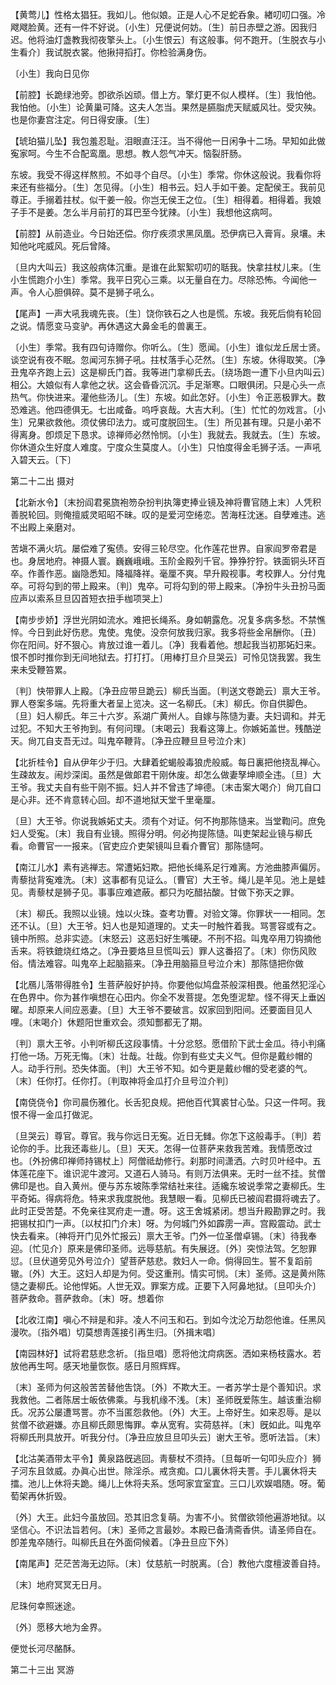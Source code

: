 <!-- { "loadSidebar": true } -->
【黄莺儿】性格太猖狂。我如儿。他似娘。正是人心不足蛇呑象。緖叨叨口强。冷飕飕脸黄。还有一件不好说。〔小生〕兄便说何妨。〔生〕前日赤壁之游。因我归迟。他将油灯盏教我彻夜擎头上。〔小生恨云〕有这般事。何不跑开。〔生脱衣与小生看介〕我试脱衣裳。他揪挦搯打。你检验满身伤。

〔小生〕我向日见你 

【前腔】长跪绿池旁。卽欲杀凶顽。借上方。擎灯更不似人模样。〔生〕我怕他。我怕他。〔小生〕论黄巢可降。这夫人怎当。果然是臙脂虎天赋威风壮。受灾殃。也是你妻宫注定。何日得安康。〔生〕 

【琥珀猫儿坠】我包羞忍耻。泪眼直汪汪。当不得他一日闲争十二场。早知如此做寃家呵。今生不合配鸾凰。思想。教人怨气冲天。恼裂肝肠。

东坡。我受不得这样熬煎。不如寻个自尽。〔小生〕季常。你休这般说。我看你将来还有些福分。〔生〕怎见得。〔小生〕相书云。妇人手如干姜。定配侯王。我前见尊正。手搦着拄杖。似干姜一般。你岂无侯王之位。〔生〕相得着。相得着。我娘子手不是姜。怎么半月前打的耳巴至今犹辣。〔小生〕我想他这病呵。 

【前腔】从前造业。今日始还偿。你疗疾须求黑凤凰。恐伊病已入膏肓。泉壤。未知他叱咤威风。死后曾降。

〔旦内大叫云〕我这般病体沉重。是谁在此絮絮叨叨的聒我。快拿拄杖儿来。〔生小生慌跑介小生〕季常。我平日究心三乘。以无量自在力。尽除恐怖。今闻他一声。令人心胆俱碎。莫不是狮子吼么。 

【尾声】一声大吼我魂先丧。〔生〕饶你铁石之人也是慌。东坡。我死后倘有轮回之说。情愿变马变驴。再休遇这大鼻金毛的兽裏王。

〔小生〕季常。我有四句诗赠你。你听么。〔生〕愿闻。〔小生〕谁似龙丘居士贤。谈空说有夜不眠。忽闻河东狮子吼。拄杖落手心茫然。〔生〕东坡。休得取笑。〔净丑鬼卒齐跑上云〕这是柳氏门首。我等进门拿柳氏去。〔绕场跑一遭下小旦内叫云〕相公。大娘似有人拿他之状。这会昏昏沉沉。手足渐寒。口眼俱闭。只是心头一点热气。你快进来。灌他些汤儿。〔生〕东坡。如此怎好。〔小生〕令正恶极罪大。数恐难逃。他四德俱无。七出咸备。呜呼哀哉。大吉大利。〔生〕忙忙的勿戏言。〔小生〕兄果欲救他。须仗佛印法力。或可度脱回生。〔生〕所见甚有理。只是小弟不得离身。卽烦足下恳求。谅禅师必然怜悯。〔小生〕我就去。我就去。〔生〕东坡。你休道众生好度人难度。宁度众生莫度人。〔小生〕只怕度得金毛狮子活。一声吼入碧天云。〔下〕 

第二十二出
摄对

【北新水令】〔末扮阎君冕旒袍笏杂扮判执簿吏捧业镜及神将曹官随上末〕人凭积善脱轮回。则俺擅威灵昭昭不昧。叹的是爱河空绻恋。苦海枉沈迷。自孽难违。逃不出殿上亲磨对。

苦塡不满火坑。屡偿难了寃债。安得三轮尽空。化作莲花世界。自家阎罗帝君是也。身居地府。神摄人寰。巍巍峨峨。玉阶金殿列千官。狰狰狞狞。铁面铜头环百卒。作善作恶。幽隐悉知。降福降祥。毫厘不爽。早升殿视事。考校罪人。分付鬼卒。可将勾到的带上殿来。〔判〕鬼卒。可将勾到的带上殿来。〔净扮牛头丑扮马面应声以索系旦旦囚首短衣扭手枷项哭上〕 

【南步步娇】浮世光阴如流水。难把长绳系。身如朝露危。况复多病多愁。不禁憔悴。今日到此好伤悲。鬼使。鬼使。没奈何放我归家。我多将些金帛酬你。〔丑〕你在阳间。好不狠心。肯放过谁一着儿。〔净〕我看着他。想起我当初那妬妇来。恨不卽时推你到无间地狱去。打打打。〔用棒打旦介旦哭云〕可怜见饶我罢。我生来未受鞭笞累。

〔判〕快带罪人上殿。〔净丑应带旦跪云〕柳氏当面。〔判送文卷跪云〕禀大王爷。罪人卷案多端。先将重大者呈上览决。这一名柳氏。〔末〕柳氏。你自供脚色。〔旦〕妇人柳氏。年三十六岁。系湖广黄州人。自嫁与陈慥为妻。夫妇调和。并无过犯。不知大王爷拘到。有何问理。〔末喝云〕我看这簿上。你嫉妬盖世。残酷逆天。尙兀自支吾无过。叫鬼卒鞭背。〔净丑应鞭旦旦号泣介末〕 

【北折桂令】自从伊年少于归。大肆着蛇蝎般毒狼虎般威。每日裏把他挠乱禅心。生疎故友。闹炒深闺。虽然是做郞君干刚休废。却怎么做妻孥坤顺全违。〔旦〕大王爷。我丈夫自有些干刚不振。妇人并不曾违了坤德。〔末击案大喝介〕尙兀自口是心非。还不肯意转心回。却不道地狱天堂千里毫厘。

〔旦〕大王爷。你说我嫉妬丈夫。须有个对证。何不拘那陈慥来。当堂鞫问。庶免妇人受寃。〔末〕我自有业镜。照得分明。何必拘提陈慥。叫吏架起业镜与柳氏看。命曹官一一报来。〔官吏应介吏架镜叫旦看介曹官〕那陈慥呵。 

【南江儿水】素有逃禅志。常遭妬妇欺。把他长绳系足行难离。方池曲膝声偏厉。靑藜挞背寃难洗。〔末〕这事都有见证么。〔曹官〕大王爷。绳儿是羊见。池上是蛙见。靑藜杖是狮子见。事事应难遮蔽。都只为吃醋拈酸。甘做下弥天之罪。

〔末〕柳氏。我照以业镜。烛以火珠。查考功曹。对验文簿。你罪状一一相同。怎还不认。〔旦〕大王爷。妇人也是知道理的。丈夫一时触忤着我。骂詈容或有之。镜中所照。总非实迹。〔末怒云〕这恶妇好生嘴硬。不刑不招。叫鬼卒用刀钩摘他舌来。将铁鎞烧红烙之。〔净丑要烙旦旦慌叫云〕罪人这番招了。〔末〕你伤风败俗。情法难容。叫鬼卒上起脑箍来。〔净丑用脑箍旦号泣介末〕那陈慥把你做 

【北鴈儿落带得胜令】生菩萨般好护持。你要他似鸠盘茶般深相畏。他虽然犯淫心在色界中。你为甚作嗔想在心田内。你全不发菩提。怎免堕泥犂。怪不得天上垂凶曜。却原来人间应恶妻。〔旦〕大王爷不要破言。奴家回到阳间。还要面目见人哩。〔末喝介〕休题阳世重欢会。须知酆都无了期。

〔判〕禀大王爷。小判听柳氏这段事情。十分忿怒。愿借阶下武士金瓜。待小判痛打他一场。万死无悔。〔末〕壮哉。壮哉。你到有些丈夫义气。但你是戴纱帽的人。动手行刑。恐失体面。〔判〕大王爷不知。如今更是戴纱帽的受老婆的气。〔末〕任你打。任你打。〔判取神将金瓜打介旦号泣介判〕 

【南侥侥令】你司晨伤雅化。长舌犯良规。把他百代箕裘甘心坠。只这一件呵。我恨不得一金瓜打做泥。

〔旦哭云〕尊官。尊官。我与你远日无寃。近日无雠。你怎下这般毒手。〔判〕若论你的手。比我还毒些儿。〔旦〕天天。怎得一位菩萨来救我苦难。我情愿改过也。〔外扮佛印禅师持锡杖上〕阿僧祗劫修行。刹那时间潇洒。六时贝叶经中。五体莲花座下。谁识泥牛渡河。又道石人骑马。有则万法俱来。无时一丝不挂。贫僧佛印是也。自入黄州。便与苏东坡陈季常结社来往。适纔东坡说季常之妻柳氏。生平奇妬。得病将危。特来求我度脱他。我慧眼一看。见柳氏已被阎君摄将魂去了。此时正受苦楚。不免亲往冥府走一遭。呀。这王舍城紧闭。想当升殿勘罪之时。我把锡杖扣门一声。〔以杖扣门介末〕呀。为何城门外如霹雳一声。宫殿震动。武士快去看来。〔神将开门见外忙报云〕禀大王爷。门外一位圣僧卓锡。〔末〕待我奉迎。〔忙见介〕原来是佛印圣师。远辱慈航。有失展迓。〔外〕突惊法驾。乞恕罪愆。〔旦伏道旁见外号泣介〕望菩萨慈悲。救妇人一命。倘得回生。誓不复蹈前辙。〔外〕大王。这妇人却是为何。受这重刑。情实可悯。〔末〕圣师。这是黄州陈慥之妻柳氏。论他悍妬。人世无双。罪案方成。正要下入阿鼻地狱。〔旦叩头介〕菩萨救命。菩萨救命。〔末〕呀。想着你 

【北收江南】嗔心不辩是和非。凌人不问玉和石。到如今沈沦万劫怨他谁。任黑风漫吹。〔指外唱〕切莫想靑莲接引再生归。〔外揖末唱〕 

【南园林好】试将君慈悲念祈。〔指旦唱〕愿将他沈疴病医。洒如来杨枝露水。若放他再生呵。感天地量恢恢。感日月照辉辉。

〔末〕圣师为何这般苦苦替他吿饶。〔外〕不欺大王。一者苏学士是个善知识。求我救他。二者陈居士皈依佛乘。与我机缘不浅。〔末〕圣师旣爱陈生。越该重治柳氏。况苏公屡遭骂詈。亦不当匿怨救他。〔外〕大王。上帝好生。如来忍辱。是以贫僧不欲避嫌。亦且柳氏颇思悔罪。幸从宽宥。实荷慈祥。〔末〕旣如此。叫鬼卒将柳氏刑具放开。听我分付。〔净丑应放旦旦叩头云〕谢大王爷。愿听法旨。〔末〕 

【北沽美酒带太平令】黄泉路旣逃回。靑藜杖不须持。〔旦每听一句叩头应介〕狮子河东且敛威。办眞心出世。除淫杀。戒贪痴。口儿裏休将夫詈。手儿裏休将夫擂。池儿上休将夫跪。绳儿上休将夫系。恁呵家宜室宜。三口儿欢娱唱随。呀。葡萄架再休折毁。

〔外〕大王。此妇今虽放回。恐其旧念复萌。为害不小。贫僧欲领他遍游地狱。以坚信心。不识法旨若何。〔末〕圣师之言最妙。本殿已备淸斋香供。请圣师自在。卽差鬼卒随行。叫柳氏且在外面伺候着。〔净丑旦应下外〕 

【南尾声】茫茫苦海无边际。〔末〕仗慈航一时脱离。〔合〕教他六度檀波善自持。

〔末〕地府冥冥无日月。

尼珠何幸照迷途。

〔外〕愿移大地为金界。

便觉长河尽酪酥。 

第二十三出
冥游

